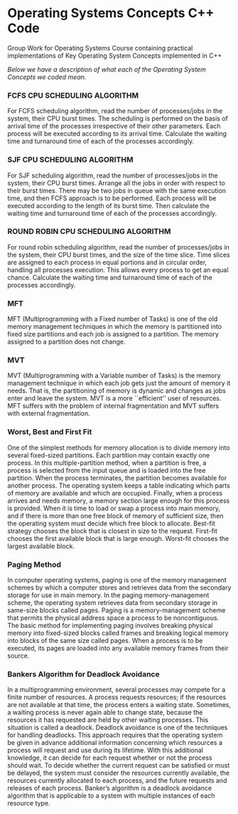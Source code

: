# Operating Systems Concepts C++ Code
Group Work for Operating Systems Course containing practical implementations of Key Operating System Concepts implemented in C++

*Below we have a description of what each of the Operating System Concepts we coded mean.*

### FCFS CPU SCHEDULING ALGORITHM
For FCFS scheduling algorithm, read the number of processes/jobs in the system, their CPU burst times. The 
scheduling is performed on the basis of arrival time of the processes irrespective of their other parameters. Each 
process will be executed according to its arrival time. Calculate the waiting time and turnaround time of each of 
the processes accordingly.

### SJF CPU SCHEDULING ALGORITHM
For SJF scheduling algorithm, read the number of processes/jobs in the system, their CPU burst times. Arrange 
all the jobs in order with respect to their burst times. There may be two jobs in queue with the same execution 
time, and then FCFS approach is to be performed. Each process will be executed according to the length of its 
burst time. Then calculate the waiting time and turnaround time of each of the processes accordingly.

### ROUND ROBIN CPU SCHEDULING ALGORITHM
For round robin scheduling algorithm, read the number of processes/jobs in the system, their CPU burst times, 
and the size of the time slice. Time slices are assigned to each process in equal portions and in circular order, 
handling all processes execution. This allows every process to get an equal chance. Calculate the waiting time 
and turnaround time of each of the processes accordingly.

### MFT
MFT (Multiprogramming with a Fixed number of Tasks) is one of the old memory management techniques in 
which the memory is partitioned into fixed size partitions and each job is assigned to a partition. The memory 
assigned to a partition does not change.

### MVT
MVT (Multiprogramming with a Variable number of Tasks) is the 
memory management technique in which each job gets just the amount of memory it needs. That is, the 
partitioning of memory is dynamic and changes as jobs enter and leave the system. MVT is a more ``efficient'' 
user of resources. MFT suffers with the problem of internal fragmentation and MVT suffers with external 
fragmentation.

### Worst, Best and First Fit
One of the simplest methods for memory allocation is to divide memory into several fixed-sized partitions. Each 
partition may contain exactly one process. In this multiple-partition method, when a partition is free, a process is 
selected from the input queue and is loaded into the free partition. When the process terminates, the partition 
becomes available for another process. The operating system keeps a table indicating which parts of memory 
are available and which are occupied. Finally, when a process arrives and needs memory, a memory section 
large enough for this process is provided. When it is time to load or swap a process into main memory, and if 
there is more than one free block of memory of sufficient size, then the operating system must decide which 
free block to allocate. Best-fit strategy chooses the block that is closest in size to the request. First-fit chooses 
the first available block that is large enough. Worst-fit chooses the largest available block.


### Paging Method
In computer operating systems, paging is one of the memory management schemes by which a computer stores 
and retrieves data from the secondary storage for use in main memory. In the paging memory-management 
scheme, the operating system retrieves data from secondary storage in same-size blocks called pages. Paging is a 
memory-management scheme that permits the physical address space a process to be noncontiguous. The basic 
method for implementing paging involves breaking physical memory into fixed-sized blocks called frames and 
breaking logical memory into blocks of the same size called pages. When a process is to be executed, its pages 
are loaded into any available memory frames from their source.

### Bankers Algorithm for Deadlock Avoidance
In a multiprogramming environment, several processes may compete for a finite number of resources. A process 
requests resources; if the resources are not available at that time, the process enters a waiting state. 
Sometimes, a waiting process is never again able to change state, because the resources it has requested are 
held by other waiting processes. This situation is called a deadlock. Deadlock avoidance is one of the techniques 
for handling deadlocks. This approach requires that the operating system be given in advance additional 
information concerning which resources a process will request and use during its lifetime. With this additional 
knowledge, it can decide for each request whether or not the process should wait. To decide whether the 
current request can be satisfied or must be delayed, the system must consider the resources currently available, 
the resources currently allocated to each process, and the future requests and releases of each process. 
Banker’s algorithm is a deadlock avoidance algorithm that is applicable to a system with multiple instances of 
each resource type.


